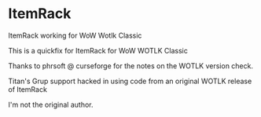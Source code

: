 # ItemRack
ItemRack working for WoW Wotlk Classic

This is a quickfix for ItemRack for WoW WOTLK Classic

Thanks to phrsoft @ curseforge for the notes on the WOTLK version check.

Titan's Grup support hacked in using code from an original WOTLK release of ItemRack

I'm not the original author.
